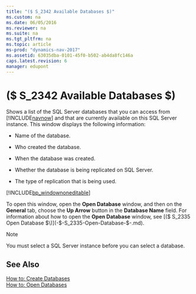 ```yaml
---
title: "($ S_2342 Available Databases $)"
ms.custom: na
ms.date: 06/05/2016
ms.reviewer: na
ms.suite: na
ms.tgt_pltfrm: na
ms.topic: article
ms-prod: "dynamics-nav-2017"
ms.assetid: 63035dba-0101-45f0-b502-ab4da8fc146a
caps.latest.revision: 6
manager: edupont
---
```

# ($ S_2342 Available Databases $)
Shows a list of the SQL Server databases that you can access from [!INCLUDE[navnow](../includes/navnow_md.md)] and that are currently available on this SQL Server instance. This window displays the following information:  

-   Name of the database.  

-   Who created the database.  

-   When the database was created.  

-   Whether the database is being replicated on SQL Server.  

-   The type of replication that is being used.  

 [!INCLUDE[bp_windownoneditable](../includes/bp_windownoneditable_md.md)]  

 To open this window, open the **Open Database** window, and then on the **General** tab, choose the **Up Arrow** button in the **Database Name** field. For information about how to open the **Open Database** window, see [\($ S\_2335 Open Database $\)](-$-S_2335-Open-Database-$-.md).  

> [!NOTE]  
>  You must select a SQL Server instance before you can select a database.  

## See Also  
 [How to: Create Databases](../How-to--Create-Databases.md)   
 [How to: Open Databases](../How-to--Open-Databases.md)
